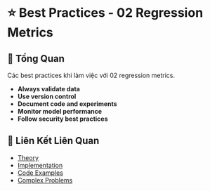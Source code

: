 # ⭐ Best Practices - 02 Regression Metrics

## 🎯 Tổng Quan

Các best practices khi làm việc với 02 regression metrics.

- **Always validate data**
- **Use version control**
- **Document code and experiments**
- **Monitor model performance**
- **Follow security best practices**

## 🔗 Liên Kết Liên Quan

- [Theory](./THEORY_02_regression_metrics.md)
- [Implementation](./IMPLEMENTATION_02_regression_metrics.md)
- [Code Examples](./CODE_EXAMPLES_02_regression_metrics.md)
- [Complex Problems](./COMPLEX_PROBLEMS.md)
